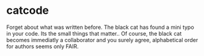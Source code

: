 # catcode

Forget about what was written before. The black cat has found a mini typo in your code. Its the small things that matter.. Of course, the black cat becomes immediatly a collaborator and you surely agree, alphabetical order for authors seems only FAIR.

